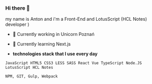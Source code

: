 ### Hi there 👋 

my name is Anton and i'm a Front-End and LotusScript (HCL Notes) developer )

- 🔭 Currently working in Unicorn Poznań
- 🌱 Currently learning Next.js

- **technologies stack that I use every day**

```JavaScript HTML5 CSS3 LESS SASS React Vue TypeScript Node.JS LotusScript HCL Notes```

```NPM, GIT, Gulp, Webpack```
